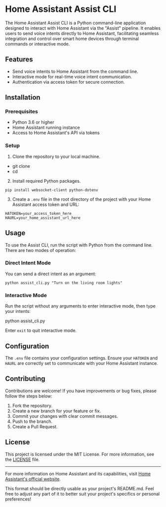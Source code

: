 # Home Assistant Assist CLI

The Home Assistant Assist CLI is a Python command-line application designed to interact with Home Assistant via the "Assist" pipeline. It enables users to send voice intents directly to Home Assistant, facilitating seamless integration and control over smart home devices through terminal commands or interactive mode.

## Features

- Send voice intents to Home Assistant from the command line.
- Interactive mode for real-time voice intent communication.
- Authentication via access token for secure connection.

## Installation

### Prerequisites

- Python 3.6 or higher
- Home Assistant running instance
- Access to Home Assistant's API via tokens

### Setup

1. Clone the repository to your local machine.

- git clone <repository-url>
- cd <repository-directory>

2. Install required Python packages.

```plaintext
pip install websocket-client python-dotenv
```

3. Create a `.env` file in the root directory of the project with your Home Assistant access token and URL:

```plaintext
HATOKEN=your_access_token_here
HAURL=your_home_assistant_url_here
```

## Usage

To use the Assist CLI, run the script with Python from the command line. There are two modes of operation:

### Direct Intent Mode

You can send a direct intent as an argument:

```plaintext
python assist_cli.py "Turn on the living room lights"
```

### Interactive Mode

Run the script without any arguments to enter interactive mode, then type your intents:

python assist_cli.py

Enter `exit` to quit interactive mode.

## Configuration

The `.env` file contains your configuration settings. Ensure your `HATOKEN` and `HAURL` are correctly set to communicate with your Home Assistant instance.

## Contributing

Contributions are welcome! If you have improvements or bug fixes, please follow the steps below:

1. Fork the repository.
2. Create a new branch for your feature or fix.
3. Commit your changes with clear commit messages.
4. Push to the branch.
5. Create a Pull Request.


## License

This project is licensed under the MIT License. For more information, see the [LICENSE](LICENSE) file.

---

For more information on Home Assistant and its capabilities, visit [Home Assistant's official website](https://www.home-assistant.io/).

This format should be directly usable as your project's README.md. Feel free to adjust any part of it to better suit your project's specifics or personal preferences!
